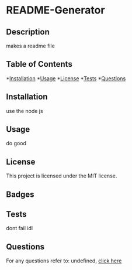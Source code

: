 # README-Generator
  ## Description
  makes a readme file
  ## Table of Contents
  *[Installation](#installation)
  *[Usage](#usage)
  *[License](#license)
  *[Tests](#tests)
  *[Questions](#questions)
  ## Installation
  use the node js
  ## Usage
  do good
  
  ## License
  This project is licensed under the MIT license.
  ## Badges
  ## Tests
  dont fail idl
  ## Questions
  For any questions refer to: undefined, [click here](https://github.com/undefined)
